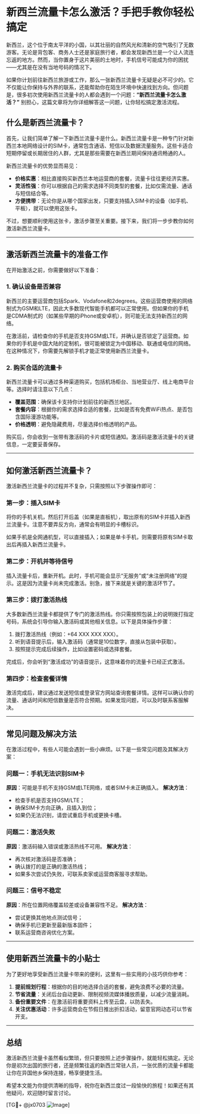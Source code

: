 # 新西兰流量卡怎么激活？手把手教你轻松搞定

新西兰，这个位于南太平洋的小国，以其壮丽的自然风光和清新的空气吸引了无数游客。无论是背包客、商务人士还是家庭旅行者，都会发现新西兰是一个让人流连忘返的地方。然而，当你置身于这片美丽的土地时，手机信号可能成为你的困扰——尤其是在没有当地号码的情况下。

如果你计划前往新西兰旅游或工作，那么一张新西兰流量卡无疑是必不可少的。它不仅能让你保持与外界的联系，还能帮助你在陌生环境中快速找到方向。但问题是，很多初次使用新西兰流量卡的人都会遇到一个问题：**“新西兰流量卡怎么激活？”** 别担心，这篇文章将为你详细解答这一问题，让你轻松搞定激活流程。

## 什么是新西兰流量卡？

首先，让我们简单了解一下新西兰流量卡是什么。新西兰流量卡是一种专门针对新西兰本地网络设计的SIM卡，通常包含通话、短信以及数据流量服务。这些卡适合短期停留或长期居住的人群，尤其是那些需要在新西兰期间保持通讯畅通的人。

新西兰流量卡的优势显而易见：
- **价格实惠**：相比直接购买新西兰本地运营商的套餐，流量卡往往更经济实惠。
- **灵活性强**：你可以根据自己的需求选择不同类型的套餐，比如仅需流量、通话与短信结合等。
- **方便携带**：无论你是从哪个国家出发，只要支持插入SIM卡的设备（如手机、平板），就可以使用这张卡。

不过，想要顺利使用这张卡，激活步骤至关重要。接下来，我们将一步步教你如何激活新西兰流量卡。

---

## 激活新西兰流量卡的准备工作

在开始激活之前，你需要做好以下准备：

### 1. 确认设备是否兼容
新西兰的主要运营商包括Spark、Vodafone和2degrees。这些运营商使用的网络制式为GSM和LTE，因此大多数现代智能手机都可以正常使用。但如果你的手机是CDMA制式的（如某些早期的iPhone或安卓机），则可能无法支持新西兰的网络。

在激活前，请检查你的手机是否支持GSM或LTE，并确认是否锁定了运营商。如果你的手机是中国大陆的定制机，很可能被锁定为中国移动、联通或电信的网络。在这种情况下，你需要先解锁手机才能正常使用新西兰流量卡。

### 2. 购买合适的流量卡
新西兰流量卡可以通过多种渠道购买，包括机场柜台、当地营业厅、线上电商平台等。选择时请注意以下几点：
- **覆盖范围**：确保该卡支持你计划前往的新西兰地区。
- **套餐内容**：根据你的需求选择合适的套餐，比如是否有免费WiFi热点、是否包含国际漫游功能等。
- **价格透明**：避免隐藏费用，尽量选择价格透明的产品。

购买后，你会收到一张带有激活码的卡片或短信通知。激活码是激活流量卡的关键信息，一定要妥善保存。

---

## 如何激活新西兰流量卡？

激活新西兰流量卡的过程并不复杂，只需按照以下步骤操作即可：

### 第一步：插入SIM卡
将你的手机关机，然后打开后盖（如果是直板机），取出原有的SIM卡并插入新西兰流量卡。注意不要弄反方向，通常会有明显的卡槽标识。

如果手机是全网通机型，可以直接插入；如果是单卡手机，则需要将原有SIM卡取出后再插入新西兰流量卡。

### 第二步：开机并等待信号
插入流量卡后，重新开机。此时，手机可能会显示“无服务”或“未注册网络”的提示。这是因为流量卡尚未完成激活。别急，接下来就是关键的激活环节了。

### 第三步：拨打激活热线
大多数新西兰流量卡都提供了专门的激活热线。你只需按照包装上的说明拨打指定号码，系统会引导你输入激活码或其他相关信息。以下是具体操作步骤：
1. 拨打激活热线（例如：+64 XXX XXX XXX）。
2. 听到语音提示后，输入激活码（通常是10位数字，直接从包装中获取）。
3. 按照提示完成后续操作，比如设置密码或选择套餐。

完成后，你会听到“激活成功”的语音提示，这意味着你的流量卡已经正式激活。

### 第四步：检查套餐详情
激活完成后，建议通过发送短信或登录官方网站查询套餐详情。这样可以确认你的流量、通话时间和短信数量是否符合预期。如果发现问题，可以及时联系客服解决。

---

## 常见问题及解决方法

在激活过程中，有些人可能会遇到一些小麻烦。以下是一些常见问题及其解决方案：

### 问题一：手机无法识别SIM卡
**原因**：可能是手机不支持GSM或LTE网络，或者SIM卡未正确插入。
**解决方法**：
- 检查手机是否支持GSM/LTE；
- 确保SIM卡方向正确，且插入到位；
- 如果仍无法识别，请尝试重启手机或更换卡槽。

### 问题二：激活失败
**原因**：激活码输入错误或激活热线不可用。
**解决方法**：
- 再次核对激活码是否准确；
- 确认拨打的是正确的激活热线；
- 如果多次尝试仍失败，可联系卖家或运营商客服寻求帮助。

### 问题三：信号不稳定
**原因**：所在位置网络覆盖较差或设备兼容性不足。
**解决方法**：
- 尝试更换其他地点测试信号；
- 确保手机已更新至最新版本固件；
- 联系运营商咨询优化方案。

---

## 使用新西兰流量卡的小贴士

为了更好地享受新西兰流量卡带来的便利，这里有一些实用的小技巧供你参考：

1. **提前规划行程**：根据你的目的地选择合适的套餐，避免浪费不必要的流量。
2. **节省流量**：关闭后台自动更新、限制视频流媒体播放质量，以减少流量消耗。
3. **备份重要文件**：在激活前将重要资料上传至云盘，以防丢失。
4. **关注优惠活动**：许多运营商会在节假日推出折扣活动，留意官网动态可以节省开支。

---

## 总结

激活新西兰流量卡虽然看似繁琐，但只要按照上述步骤操作，就能轻松搞定。无论你是初次出国的旅行者，还是频繁往返的新西兰常驻人员，一张优质的流量卡都能让你在异国他乡保持连接，畅享便捷生活。

希望本文能为你提供清晰的指导，祝你在新西兰度过一段愉快的旅程！如果还有其他疑问，欢迎随时留言讨论。

[TG💪+ @jx0703 ![Image](https://github.com/user-attachments/assets/dbca1d08-cadb-493c-b0ec-ad6f7a83f270)]